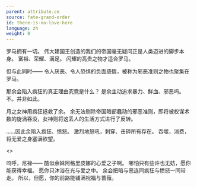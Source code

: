 ```yaml
---
parent: attribute.ce
source: fate-grand-order
id: there-is-no-love-here
language: zh
weight: 0
---
```


罗马拥有一切。
伟大建国王创造的我们的帝国毫无疑问正是人类迈进的脚步本身。
富裕、荣耀、满足。
闪耀的高贵之物才适合罗马。

但与此同时——
令人厌恶、令人恐惧的负面感情，被称为邪恶准则之物也聚集在罗马。

那余会陷入疯狂的真正理由究竟是什么？
是余主动追求暴力、鲜血、邪恶吗。
不。并非如此。

月之女神用疯狂拯救了余。
余无法剔除帝国暗部蠢动的邪恶准则，即将被权谋术数的旋涡吞没，女神则将这丢人的生活方式进行了反转。

……因此余陷入疯狂、愤怒。
激烈地怒吼，刺穿、击碎所有存在。
吞噬，消费，将无爱之身塞满欲望。

<>

呜呼，尼禄——
酷似余妹阿格里皮娜的心爱之子啊。
哪怕只有些许也无妨，愿你能获得幸福。
愿你只沐浴在光与爱之中。
余会把暗与恶连同疯狂与愤怒一同带走。
所以，但愿，你的前路能铺满祝福与蔷薇。
